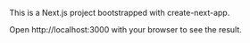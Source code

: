 This is a Next.js project bootstrapped with create-next-app.

Open http://localhost:3000 with your browser to see the result.

